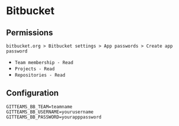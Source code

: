 # Bitbucket

## Permissions

`bitbucket.org > Bitbucket settings > App passwords > Create app password`

 - `Team membership - Read`
 - `Projects - Read`
 - `Repositories - Read`

## Configuration

```
GITTEAMS_BB_TEAM=teamname
GITTEAMS_BB_USERNAME=yourusername
GITTEAMS_BB_PASSWORD=yourapppassword
```

